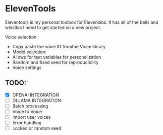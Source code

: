 # ElevenTools
Eleventools is my personal toolbox for Elevenlabs. It has all of the bells and whistles I need to get started on a new project. 

Voice selection:
- Copy paste the voice ID fromthe Voice library
- Model selection:
- Allows for text variables for personalization
- Random and fixed seed for reproducibility
- Voice settings

## TODO:
- [x] OPENAI INTEGRATION
- [ ] OLLAMA INTEGRATION
- [ ] Batch processing
- [ ] Voice to Voice
- [ ] Import user voices
- [ ] Error handling
- [ ] Locked or random seed
